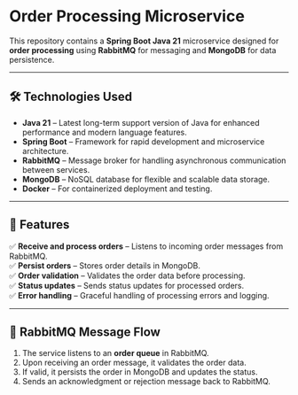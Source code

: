 # Order Processing Microservice

This repository contains a **Spring Boot Java 21** microservice designed for **order processing** using **RabbitMQ** for messaging and **MongoDB** for data persistence.

---

## 🛠️ **Technologies Used**  
- **Java 21** – Latest long-term support version of Java for enhanced performance and modern language features.  
- **Spring Boot** – Framework for rapid development and microservice architecture.  
- **RabbitMQ** – Message broker for handling asynchronous communication between services.  
- **MongoDB** – NoSQL database for flexible and scalable data storage.  
- **Docker** – For containerized deployment and testing.  

---


## 🚀 **Features**  
✅ **Receive and process orders** – Listens to incoming order messages from RabbitMQ.  
✅ **Persist orders** – Stores order details in MongoDB.  
✅ **Order validation** – Validates the order data before processing.  
✅ **Status updates** – Sends status updates for processed orders.  
✅ **Error handling** – Graceful handling of processing errors and logging.  

---

## 🔄 **RabbitMQ Message Flow**  
1. The service listens to an **order queue** in RabbitMQ.  
2. Upon receiving an order message, it validates the order data.  
3. If valid, it persists the order in MongoDB and updates the status.  
4. Sends an acknowledgment or rejection message back to RabbitMQ.  
